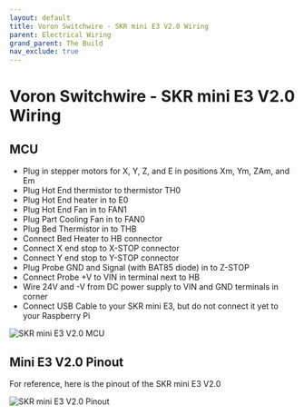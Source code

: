 ```yaml
---
layout: default
title: Voron Switchwire - SKR mini E3 V2.0 Wiring
parent: Electrical Wiring
grand_parent: The Build
nav_exclude: true
---
```


# Voron Switchwire - SKR mini E3 V2.0 Wiring

## MCU

- Plug in stepper motors for X, Y, Z, and E in positions Xm, Ym, ZAm, and Em
- Plug Hot End thermistor to thermistor TH0
- Plug Hot End heater in to E0
- Plug Hot End Fan in to FAN1
- Plug Part Cooling Fan in to FAN0
- Plug Bed Thermistor in to THB
- Connect Bed Heater to HB connector
- Connect X end stop to X-STOP connector
- Connect Y end stop to Y-STOP connector
- Plug Probe GND and Signal (with BAT85 diode) in to Z-STOP
- Connect Probe +V to VIN in terminal next to HB
- Wire 24V and -V from DC power supply to VIN and GND terminals in corner
- Connect USB Cable to your SKR mini E3, but do not connect it yet to your Raspberry Pi

![SKR mini E3 V2.0 MCU](./images/v0-miniE3-v20-mcu.png)

## Mini E3 V2.0 Pinout

For reference, here is the pinout of the SKR mini E3 V2.0

![SKR mini E3 V2.0 Pinout](./images/miniE3-v20-pinout.png)
